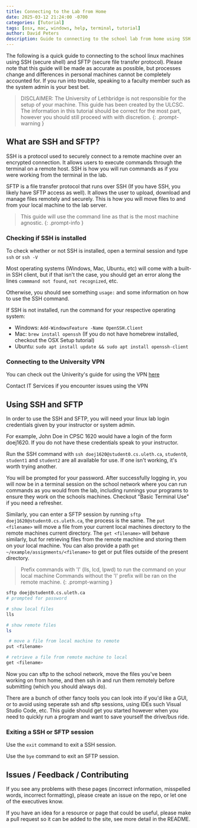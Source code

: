 ```yaml
---
title: Connecting to the Lab from Home
date: 2025-03-12 21:24:00 -0700
categories: [Tutorial]
tags: [osx, mac, windows, help, terminal, tutorial]
author: David Peters
description: Guide to connecting to the school lab from home using SSH and SFTP
---
```


The following is a quick guide to connecting to the school linux machines using
SSH (secure shell) and SFTP (secure file transfer protocol). Please note that this guide
will be made as accurate as possible, but processes change and differences in personal machines
cannot be completely accounted for. If you run into trouble, speaking to a faculty member
such as the system admin is your best bet.

> DISCLAIMER: The University of Lethbridge is not responsible for the setup of
> your machine. This guide has been created by the ULCSC. The information in this
> tutorial should be correct for the most part, however you should still
> proceed with with discretion.
{: .prompt-warning }

## What are SSH and SFTP?

SSH is a protocol used to securely connect to a remote machine over an encrypted connection.
It allows users to execute commands through the terminal on a remote host.
SSH is how you will run commands as if you were working from the terminal in the lab.

SFTP is a file transfer protocol that runs over SSH (If you have SSH, you likely have SFTP access as well).
It allows the user to upload, download and manage files remotely and securely. This is how you will move files 
to and from your local machine to the lab server. 

> This guide will use the command line as that is the most machine agnostic.
{: .prompt-info }

### Checking if SSH is installed

To check whether or not SSH is installed, open a terminal session and type `ssh` or `ssh -V`

Most operating systems (Windows, Mac, Ubuntu, etc) will come with a built-in SSH client, but if 
that isn't the case, you should get an error along the lines `commmand not found`, `not recognized`, etc.

Otherwise, you should see something `usage:` and some information on how to use the SSH command.

If SSH is not installed, run the command for your respective operating system:
- Windows: `Add-WindowsFeature -Name OpenSSH.Client`
- Mac: `brew install openssh` (If you do not have homebrew installed, checkout the OSX Setup tutorial)
- Ubuntu: `sudo apt install update && sudo apt install openssh-client`

### Connecting to the University VPN

You can check out the Univerity's guide for using the VPN [here](https://uleth.service-now.com/sp?id=kb_article&sys_id=ca29e6373bc95e1062aa675aa5e45ada)

Contact IT Services if you encounter issues using the VPN

## Using SSH and SFTP

In order to use the SSH and SFTP, you will need your linux lab login credentials given by your instructor or system admin.

For example, John Doe in CPSC 1620 would have a login of the form doej1620. If you do not have these credentials speak to your instructor.

Run the SSH command with `ssh doej1620@student0.cs.uleth.ca`,
`student0`, `student1` and `student2` are all available for use. If one isn't working, it's worth trying another.

You will be prompted for your password. After successfully logging in, you will now be in a terminal session on the school network
where you can run commands as you would from the lab, including runnings your programs to ensure they work on the schools machines.
Checkout "Basic Terminal Use" if you need a refresher.

Similarly, you can enter a SFTP session by running `sftp doej1620@student0.cs.uleth.ca`, the process is the same.
The `put <filename>` will move a file from your current local machines directory to the remote machines current directory.
The `get <filename>` will behave similarly, but for retrieving files from the remote machine and storing them on your local machine.
You can also provide a path `get ~/example/assignments/<filename>` to get or put files outside of the present directory.

> Prefix commands with 'l' (lls, lcd, lpwd) to run the command on your local machine
> Commands without the 'l' prefix will be ran on the remote machine.
{: .prompt-warning }

```zsh
sftp doej@student0.cs.uleth.ca
# prompted for password

# show local files
lls 

# show remote files
ls

 # move a file from local machine to remote
put <filename>

# retrieve a file from remote machine to local
get <filename>
```

Now you can sftp to the school network, move the files you've been working on from home,
 and then ssh in and run them remotely before submitting (which you should always do).

There are a bunch of other fancy tools you can look into if you'd like a GUI, or to avoid 
using seperate ssh and sftp sessions, using IDEs such Visual Studio Code, etc. This guide 
should get you started however when you need to quickly run a program and want to save yourself 
the drive/bus ride.

### Exiting a SSH or SFTP session

Use the `exit` command to exit a SSH session.

Use the `bye` command to exit an SFTP session.

## Issues / Feedback / Contributing

If you see any problems with these pages (incorrect information, misspelled
words, incorrect formatting), please create an issue on the repo, or let one
of the executives know.

If you have an idea for a resource or page that could be useful, please make a
pull request so it can be added to the site, see more detail in the README.
